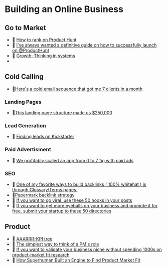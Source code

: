 # Building an Online Business


## Go to Market

- 🧵 [How to rank on Product Hunt](https://x.com/tibo_maker/status/1803408153255584244)
- 🧵 [I've always wanted a definitive guide on how to successfully launch on @ProductHunt](https://x.com/lennysan/status/1765083415383298367)
- 📝 [Growth: Thinking in systems](https://kamrn.com/blog/growth-thinking-in-systems/ )
- 
## Cold Calling

- 🧵[Here's a cold email sequence that got me 7 clients in a month](https://x.com/yassin_baum/status/1793704742121591082)

### Landing Pages

- 🧵[This landing page structure made us $250,000](https://x.com/DanKulkov/status/1805276953848467917)

### Lead Generation

- 🧵 [Finding leads on Kickstarter](https://x.com/natiakourdadze/status/1812884251723092082)

### Paid Advertisment

- 🧵 [We profitably scaled an app from 0 to 7 fig with paid ads](https://x.com/rom1trs/status/1813549478240047193)

### SEO

- 🧵 [One of my favorite ways to build backlinks ( 100% whitehat ) is through Glossary/Terms pages.](https://x.com/Ldnbox/status/1718885343749951961)
- 🧵[Papermark backlink strategy](https://x.com/shnai0/status/1777683564018167856)
- 🧵 [If you want to go viral, use these 50 hooks in your posts](https://x.com/natiakourdadze/status/1713226457944633500)
- 🧵 [If you want to get more eyeballs on your business and promote it for free, submit your startup to these 50 directories](https://x.com/natiakourdadze/status/1712501688098083164)

## Product

- 🧵 [AAARRR-KPI tree](https://x.com/KiwiDenny/status/1810992607817818496)
- 🧵 [The simplest way to think of a PM's role](https://x.com/JustAnotherPM/status/1805192106937405525)
- 🧵 [If you want to validate your business niche without spending 1000s on product-market fit research](https://x.com/natiakourdadze/status/1711414670890803574)
- 📝 [How Superhuman Built an Engine to Find Product Market Fit](https://review.firstround.com/how-superhuman-built-an-engine-to-find-product-market-fit/)
